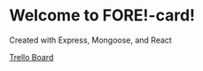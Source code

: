 # Welcome to FORE!-card!

<p>Created with Express, Mongoose, and React</p>

<a href="https://trello.com/b/aQziq4Gr/fore-card">Trello Board</a>
